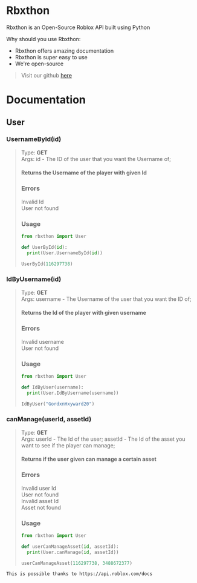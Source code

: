 # Rbxthon

Rbxthon is an Open-Source Roblox API built using Python

Why should you use Rbxthon:
- Rbxthon offers amazing documentation
- Rbxthon is super easy to use
- We're open-source

> Visit our github [here](https://github.com/gordxn/RbxThon)


# Documentation

## User


### UsernameById(id)
> Type: **GET** <br>
> Args: id - The ID of the user that you want the Username of;
> <br>
> #### Returns the Username of the player with given Id <br>
> ### Errors
> Invalid Id <br>
> User not found <br>
> ### Usage
> ```python
> from rbxthon import User
> 
> def UserById(id):
> 	print(User.UsernameById(id))
> 
> UserById(116297738)

### IdByUsername(id)
> Type: **GET** <br>
> Args: username - The Username of the user that you want the ID of;
> <br>
> #### Returns the Id of the player with given username <br>
> ### Errors
> Invalid username <br>
> User not found <br>
> ### Usage
> ```python
> from rbxthon import User
> 
> def IdByUser(username):
> 	print(User.IdByUsername(username))
> 
> IdByUser("GordxnHxyward20")

### canManage(userId, assetId)
> Type: **GET** <br>
> Args: userId - The Id of the user; assetId - The Id of the asset you want to see if the player can manage;
> <br>
> #### Returns if the user given can manage a certain asset <br>
> ### Errors
> Invalid user Id <br>
> User not found <br>
> Invalid asset Id <br>
> Asset not found <br>
> ### Usage
> ```python
> from rbxthon import User
> 
> def userCanManageAsset(id, assetId):
> 	print(User.canManage(id, assetId))
> 
> userCanManageAsset(116297738, 3488672377)

`This is possible thanks to https://api.roblox.com/docs`

